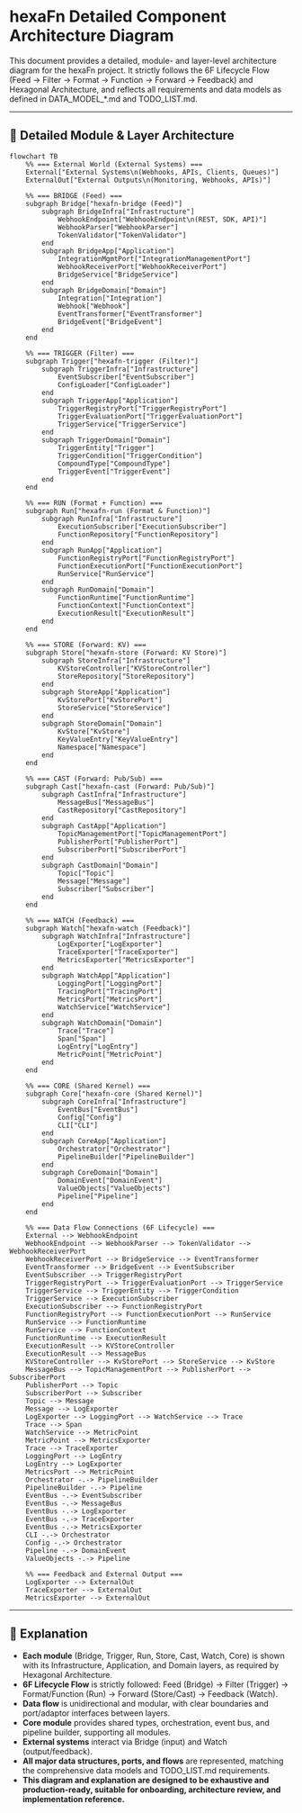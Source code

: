 <!-- SPDX-FileCopyrightText: 2025 Husamettin ARABACI -->
<!-- SPDX-License-Identifier: MIT -->

# hexaFn Detailed Component Architecture Diagram

This document provides a detailed, module- and layer-level architecture diagram for the hexaFn project. It strictly follows the 6F Lifecycle Flow (Feed → Filter → Format → Function → Forward → Feedback) and Hexagonal Architecture, and reflects all requirements and data models as defined in DATA_MODEL_*.md and TODO_LIST.md.

---

## 📐 Detailed Module & Layer Architecture

```mermaid
flowchart TB
    %% === External World (External Systems) ===
    External["External Systems\n(Webhooks, APIs, Clients, Queues)"]
    ExternalOut["External Outputs\n(Monitoring, Webhooks, APIs)"]

    %% === BRIDGE (Feed) ===
    subgraph Bridge["hexafn-bridge (Feed)"]
        subgraph BridgeInfra["Infrastructure"]
            WebhookEndpoint["WebhookEndpoint\n(REST, SDK, API)"]
            WebhookParser["WebhookParser"]
            TokenValidator["TokenValidator"]
        end
        subgraph BridgeApp["Application"]
            IntegrationMgmtPort["IntegrationManagementPort"]
            WebhookReceiverPort["WebhookReceiverPort"]
            BridgeService["BridgeService"]
        end
        subgraph BridgeDomain["Domain"]
            Integration["Integration"]
            Webhook["Webhook"]
            EventTransformer["EventTransformer"]
            BridgeEvent["BridgeEvent"]
        end
    end

    %% === TRIGGER (Filter) ===
    subgraph Trigger["hexafn-trigger (Filter)"]
        subgraph TriggerInfra["Infrastructure"]
            EventSubscriber["EventSubscriber"]
            ConfigLoader["ConfigLoader"]
        end
        subgraph TriggerApp["Application"]
            TriggerRegistryPort["TriggerRegistryPort"]
            TriggerEvaluationPort["TriggerEvaluationPort"]
            TriggerService["TriggerService"]
        end
        subgraph TriggerDomain["Domain"]
            TriggerEntity["Trigger"]
            TriggerCondition["TriggerCondition"]
            CompoundType["CompoundType"]
            TriggerEvent["TriggerEvent"]
        end
    end

    %% === RUN (Format + Function) ===
    subgraph Run["hexafn-run (Format & Function)"]
        subgraph RunInfra["Infrastructure"]
            ExecutionSubscriber["ExecutionSubscriber"]
            FunctionRepository["FunctionRepository"]
        end
        subgraph RunApp["Application"]
            FunctionRegistryPort["FunctionRegistryPort"]
            FunctionExecutionPort["FunctionExecutionPort"]
            RunService["RunService"]
        end
        subgraph RunDomain["Domain"]
            FunctionRuntime["FunctionRuntime"]
            FunctionContext["FunctionContext"]
            ExecutionResult["ExecutionResult"]
        end
    end

    %% === STORE (Forward: KV) ===
    subgraph Store["hexafn-store (Forward: KV Store)"]
        subgraph StoreInfra["Infrastructure"]
            KVStoreController["KVStoreController"]
            StoreRepository["StoreRepository"]
        end
        subgraph StoreApp["Application"]
            KvStorePort["KvStorePort"]
            StoreService["StoreService"]
        end
        subgraph StoreDomain["Domain"]
            KvStore["KvStore"]
            KeyValueEntry["KeyValueEntry"]
            Namespace["Namespace"]
        end
    end

    %% === CAST (Forward: Pub/Sub) ===
    subgraph Cast["hexafn-cast (Forward: Pub/Sub)"]
        subgraph CastInfra["Infrastructure"]
            MessageBus["MessageBus"]
            CastRepository["CastRepository"]
        end
        subgraph CastApp["Application"]
            TopicManagementPort["TopicManagementPort"]
            PublisherPort["PublisherPort"]
            SubscriberPort["SubscriberPort"]
        end
        subgraph CastDomain["Domain"]
            Topic["Topic"]
            Message["Message"]
            Subscriber["Subscriber"]
        end
    end

    %% === WATCH (Feedback) ===
    subgraph Watch["hexafn-watch (Feedback)"]
        subgraph WatchInfra["Infrastructure"]
            LogExporter["LogExporter"]
            TraceExporter["TraceExporter"]
            MetricsExporter["MetricsExporter"]
        end
        subgraph WatchApp["Application"]
            LoggingPort["LoggingPort"]
            TracingPort["TracingPort"]
            MetricsPort["MetricsPort"]
            WatchService["WatchService"]
        end
        subgraph WatchDomain["Domain"]
            Trace["Trace"]
            Span["Span"]
            LogEntry["LogEntry"]
            MetricPoint["MetricPoint"]
        end
    end

    %% === CORE (Shared Kernel) ===
    subgraph Core["hexafn-core (Shared Kernel)"]
        subgraph CoreInfra["Infrastructure"]
            EventBus["EventBus"]
            Config["Config"]
            CLI["CLI"]
        end
        subgraph CoreApp["Application"]
            Orchestrator["Orchestrator"]
            PipelineBuilder["PipelineBuilder"]
        end
        subgraph CoreDomain["Domain"]
            DomainEvent["DomainEvent"]
            ValueObjects["ValueObjects"]
            Pipeline["Pipeline"]
        end
    end

    %% === Data Flow Connections (6F Lifecycle) ===
    External --> WebhookEndpoint
    WebhookEndpoint --> WebhookParser --> TokenValidator --> WebhookReceiverPort
    WebhookReceiverPort --> BridgeService --> EventTransformer
    EventTransformer --> BridgeEvent --> EventSubscriber
    EventSubscriber --> TriggerRegistryPort
    TriggerRegistryPort --> TriggerEvaluationPort --> TriggerService
    TriggerService --> TriggerEntity --> TriggerCondition
    TriggerService --> ExecutionSubscriber
    ExecutionSubscriber --> FunctionRegistryPort
    FunctionRegistryPort --> FunctionExecutionPort --> RunService
    RunService --> FunctionRuntime
    RunService --> FunctionContext
    FunctionRuntime --> ExecutionResult
    ExecutionResult --> KVStoreController
    ExecutionResult --> MessageBus
    KVStoreController --> KvStorePort --> StoreService --> KvStore
    MessageBus --> TopicManagementPort --> PublisherPort --> SubscriberPort
    PublisherPort --> Topic
    SubscriberPort --> Subscriber
    Topic --> Message
    Message --> LogExporter
    LogExporter --> LoggingPort --> WatchService --> Trace
    Trace --> Span
    WatchService --> MetricPoint
    MetricPoint --> MetricsExporter
    Trace --> TraceExporter
    LoggingPort --> LogEntry
    LogEntry --> LogExporter
    MetricsPort --> MetricPoint
    Orchestrator -.-> PipelineBuilder
    PipelineBuilder -.-> Pipeline
    EventBus -.-> EventSubscriber
    EventBus -.-> MessageBus
    EventBus -.-> LogExporter
    EventBus -.-> TraceExporter
    EventBus -.-> MetricsExporter
    CLI -.-> Orchestrator
    Config -.-> Orchestrator
    Pipeline -.-> DomainEvent
    ValueObjects -.-> Pipeline
    
    %% === Feedback and External Output ===
    LogExporter --> ExternalOut
    TraceExporter --> ExternalOut
    MetricsExporter --> ExternalOut
```

---

## 📝 Explanation

- **Each module** (Bridge, Trigger, Run, Store, Cast, Watch, Core) is shown with its Infrastructure, Application, and Domain layers, as required by Hexagonal Architecture.
- **6F Lifecycle Flow** is strictly followed: Feed (Bridge) → Filter (Trigger) → Format/Function (Run) → Forward (Store/Cast) → Feedback (Watch).
- **Data flow** is unidirectional and modular, with clear boundaries and port/adaptor interfaces between layers.
- **Core module** provides shared types, orchestration, event bus, and pipeline builder, supporting all modules.
- **External systems** interact via Bridge (input) and Watch (output/feedback).
- **All major data structures, ports, and flows** are represented, matching the comprehensive data models and TODO_LIST.md requirements.
- **This diagram and explanation are designed to be exhaustive and production-ready, suitable for onboarding, architecture review, and implementation reference.**